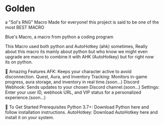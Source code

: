 # Golden
a "Sol's RNG" Macro Made for everyone! this project is said to be one of the most BEST MACRO 

Blue's Macro, a macro from python a coding program 

This Macro used both python and AutoHotkey (ahk) sometimes, Really about this macro its mainly about python but who know we might even
upgrade are macro to combine it with AHK (AutoHotkey) but for right now its on python.

📜 Amazing Features
AFK: Keeps your character active to avoid disconnection.
Quest, Aura, and Inventory Tracking: Monitors in-game progress, aura storage, and inventory in real time.(soon...)
Discord Webhook: Sends updates to your chosen Discord channel.(soon...)
Settings: Enter your user ID, webhook URL, and VIP status for a personalized experience.(soon...)

🚀 To Get Started
Prerequisites
Python 3.7+: Download Python here and follow installation instructions.
AutoHotkey: Download AutoHotkey here and install it on your system.
